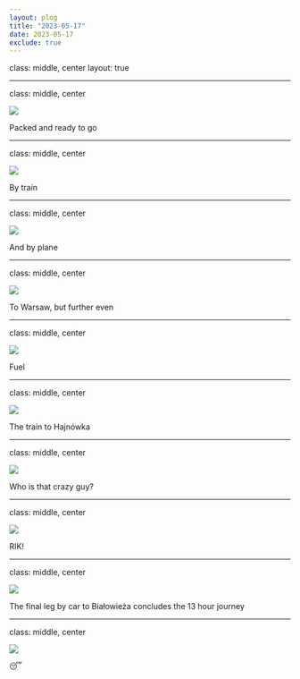 ```yaml
---
layout: plog
title: "2023-05-17"
date: 2023-05-17
exclude: true
---
```


class: middle, center
layout: true

---

class: middle, center

<img class="plog-picture" src="{{ site.baseurl }}/img/plog/2023-05-17/01.jpg" />

Packed and ready to go

---

class: middle, center

<img class="plog-picture" src="{{ site.baseurl }}/img/plog/2023-05-17/02.jpg" />

By train

---

class: middle, center

<img class="plog-picture" src="{{ site.baseurl }}/img/plog/2023-05-17/03.jpg" />

And by plane

---

class: middle, center

<img class="plog-picture" src="{{ site.baseurl }}/img/plog/2023-05-17/04.jpg" />

To Warsaw, but further even

---

class: middle, center

<img class="plog-picture" src="{{ site.baseurl }}/img/plog/2023-05-17/05.jpg" />

Fuel

---

class: middle, center

<img class="plog-picture" src="{{ site.baseurl }}/img/plog/2023-05-17/06.jpg" />

The train to Hajnówka

---

class: middle, center

<img class="plog-picture" src="{{ site.baseurl }}/img/plog/2023-05-17/07.jpg" />

Who is that crazy guy?

---

class: middle, center

<img class="plog-picture" src="{{ site.baseurl }}/img/plog/2023-05-17/08.jpg" />

RIK!

---

class: middle, center

<img class="plog-picture" src="{{ site.baseurl }}/img/plog/2023-05-17/09.jpg" />

The final leg by car to Białowieża concludes the 13 hour journey

---

class: middle, center

<img class="plog-picture" src="{{ site.baseurl }}/img/plog/2023-05-17/10.jpg" />

😴

